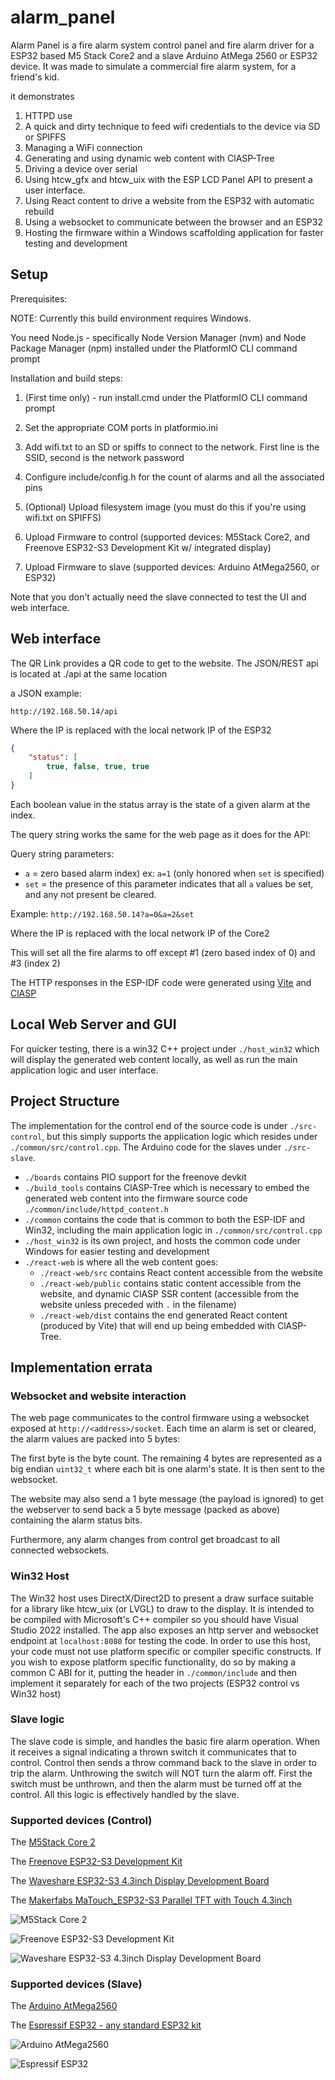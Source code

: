 # alarm_panel

Alarm Panel is a fire alarm system control panel and fire alarm driver for a ESP32 based M5 Stack Core2 and a slave Arduino AtMega 2560 or ESP32 device. It was made to simulate a commercial fire alarm system, for a friend's kid.

it demonstrates

1. HTTPD use
2. A quick and dirty technique to feed wifi credentials to the device via SD or SPIFFS
3. Managing a WiFi connection
4. Generating and using dynamic web content with ClASP-Tree 
5. Driving a device over serial
6. Using htcw_gfx and htcw_uix with the ESP LCD Panel API to present a user interface.
7. Using React content to drive a website from the ESP32 with automatic rebuild
8. Using a websocket to communicate between the browser and an ESP32
9. Hosting the firmware within a Windows scaffolding application for faster testing and development

## Setup

Prerequisites:

NOTE: Currently this build environment requires Windows.

You need Node.js - specifically Node Version Manager (nvm) and Node Package Manager (npm) installed under the PlatformIO CLI command prompt

Installation and build steps:

1. (First time only) - run install.cmd under the PlatformIO CLI command prompt

2. Set the appropriate COM ports in platformio.ini

3. Add wifi.txt to an SD or spiffs to connect to the network. First line is the SSID, second is the network password

4. Configure include/config.h for the count of alarms and all the associated pins

5. (Optional) Upload filesystem image (you must do this if you're using wifi.txt on SPIFFS)

6. Upload Firmware to control (supported devices: M5Stack Core2, and Freenove ESP32-S3 Development Kit w/ integrated display)

7. Upload Firmware to slave (supported devices: Arduino AtMega2560, or ESP32)

Note that you don't actually need the slave connected to test the UI and web interface.

## Web interface
The QR Link provides a QR code to get to the website. The JSON/REST api is located at ./api at the same location

a JSON example:

`http://192.168.50.14/api`

Where the IP is replaced with the local network IP of the ESP32

```json
{
    "status": [
        true, false, true, true
    ]
}
```
Each boolean value in the status array is the state of a given alarm at the index.

The query string works the same for the web page as it does for the API:

Query string parameters:

- `a` = zero based alarm index) ex: `a=1` (only honored when `set` is specified)
- `set` = the presence of this parameter indicates that all `a` values be set, and any not present be cleared.

Example: `http://192.168.50.14?a=0&a=2&set`

Where the IP is replaced with the local network IP of the Core2

This will set all the fire alarms to off except #1 (zero based index of 0) and #3 (index 2)

The HTTP responses in the ESP-IDF code were generated using [Vite](https://vite.dev/) and [ClASP](https://github.com/codewitch-honey-crisis/clasp)

## Local Web Server and GUI

For quicker testing, there is a win32 C++ project under `./host_win32` which will display the generated web content locally, as well as run the main application logic and user interface.

## Project Structure

The implementation for the control end of the source code is under `./src-control`, but this simply supports the application logic which resides under `./common/src/control.cpp`. The Arduino code for the slaves under `./src-slave`.

- `./boards` contains PIO support for the freenove devkit
- `./build_tools` contains ClASP-Tree which is necessary to embed the generated web content into the firmware source code `./common/include/httpd_content.h`
- `./common` contains the code that is common to both the ESP-IDF and Win32, including the main application logic in `./common/src/control.cpp`
- `./host_win32` is its own project, and hosts the common code under Windows for easier testing and development
- `./react-web` is where all the web content goes:
   - `./react-web/src` contains React content accessible from the website
   - `./react-web/public` contains static content accessible from the website, and dynamic ClASP SSR content (accessible from the website unless preceded with `.` in the filename)
   - `./react-web/dist` contains the end generated React content (produced by Vite) that will end up being embedded with ClASP-Tree.
   

## Implementation errata

### Websocket and website interaction

The web page communicates to the control firmware using a websocket exposed at `http://<address>/socket`. Each time an alarm is set or cleared, the alarm values are packed into 5 bytes:

The first byte is the byte count. The remaining 4 bytes are represented as a big endian `uint32_t` where each bit is one alarm's state. It is then sent to the websocket.

The website may also send a 1 byte message (the payload is ignored) to get the webserver to send back a 5 byte message (packed as above) containing the alarm status bits.

Furthermore, any alarm changes from control get broadcast to all connected websockets.

### Win32 Host

The Win32 host uses DirectX/Direct2D to present a draw surface suitable for a library like htcw_uix (or LVGL) to draw to the display. It is intended to be compiled with Microsoft's C++ compiler so you should have Visual Studio 2022 installed. The app also exposes an http server and websocket endpoint at `localhost:8080` for testing the code. In order to use this host, your code must not use platform specific or compiler specific constructs. If you wish to expose platform specific functionality, do so by making a common C ABI for it, putting the header in `./common/include` and then implement it separately for each of the two projects (ESP32 control vs Win32 host)

### Slave logic

The slave code is simple, and handles the basic fire alarm operation. When it receives a signal indicating a thrown switch it communicates that to control. Control then sends a throw command back to the slave in order to trip the alarm. Unthrowing the switch will NOT turn the alarm off. First the switch must be unthrown, and then the alarm must be turned off at the control. All this logic is effectively handled by the slave.

### Supported devices (Control)

The [M5Stack Core 2](https://shop.m5stack.com/products/m5stack-core2-esp32-iot-development-kit)

The [Freenove ESP32-S3 Development Kit](https://store.freenove.com/products/fnk0086)

The [Waveshare ESP32-S3 4.3inch Display Development Board](https://www.waveshare.com/esp32-s3-touch-lcd-4.3.htm)

The [Makerfabs MaTouch_ESP32-S3 Parallel TFT with Touch 4.3inch](https://www.makerfabs.com/esp32-s3-parallel-tft-with-touch-4-3-inch.html)

![M5Stack Core 2](https://shop.m5stack.com/cdn/shop/files/1_b5359a18-c82e-484f-8879-7d560bea0e66_1200x1200.webp)

![Freenove ESP32-S3 Development Kit](https://store.freenove.com/cdn/shop/files/FNK0086.MAIN_f6d04865-3373-4383-897f-2719b9f2797d.jpg)

![Waveshare ESP32-S3 4.3inch Display Development Board](https://www.waveshare.com/w/upload/8/86/360px-Esp32-s3-touch-lcd-4.3-001.jpg)

### Supported devices (Slave)

The [Arduino AtMega2560](https://store-usa.arduino.cc/products/arduino-mega-2560-rev3)

The [Espressif ESP32 - any standard ESP32 kit](https://docs.espressif.com/projects/esp-dev-kits/en/latest/esp32/esp32-devkitc/index.html)

![Arduino AtMega2560](https://store-usa.arduino.cc/cdn/shop/files/A000067_00.front_643x483.jpg)

![Espressif ESP32](https://docs.espressif.com/projects/esp-dev-kits/en/latest/esp32/_images/esp32-devkitc-v4-functional-overview.jpg)